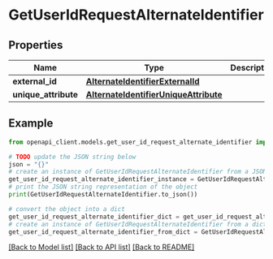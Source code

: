 # GetUserIdRequestAlternateIdentifier


## Properties

Name | Type | Description | Notes
------------ | ------------- | ------------- | -------------
**external_id** | [**AlternateIdentifierExternalId**](AlternateIdentifierExternalId.md) |  | [optional] 
**unique_attribute** | [**AlternateIdentifierUniqueAttribute**](AlternateIdentifierUniqueAttribute.md) |  | [optional] 

## Example

```python
from openapi_client.models.get_user_id_request_alternate_identifier import GetUserIdRequestAlternateIdentifier

# TODO update the JSON string below
json = "{}"
# create an instance of GetUserIdRequestAlternateIdentifier from a JSON string
get_user_id_request_alternate_identifier_instance = GetUserIdRequestAlternateIdentifier.from_json(json)
# print the JSON string representation of the object
print(GetUserIdRequestAlternateIdentifier.to_json())

# convert the object into a dict
get_user_id_request_alternate_identifier_dict = get_user_id_request_alternate_identifier_instance.to_dict()
# create an instance of GetUserIdRequestAlternateIdentifier from a dict
get_user_id_request_alternate_identifier_from_dict = GetUserIdRequestAlternateIdentifier.from_dict(get_user_id_request_alternate_identifier_dict)
```
[[Back to Model list]](../README.md#documentation-for-models) [[Back to API list]](../README.md#documentation-for-api-endpoints) [[Back to README]](../README.md)



